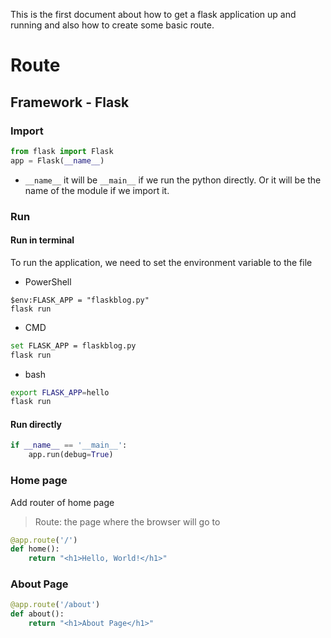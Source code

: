 This is the first document about how to get a flask application up and running and also how to create some basic route.

# Route

## Framework - Flask

### Import

```python
from flask import Flask
app = Flask(__name__)

```

* ```__name__``` it will be ```__main__``` if we run the python directly. Or it will be the name of the module if we import it.



### Run

#### Run in terminal

To run the application, we need to set the environment variable to the file

* PowerShell

```shell
$env:FLASK_APP = "flaskblog.py"
flask run
```

* CMD

```bash
set FLASK_APP = flaskblog.py
flask run
```

* bash

```bash
export FLASK_APP=hello
flask run
```

#### Run directly

```python
if __name__ == '__main__':
	app.run(debug=True)
```



### Home page

Add router of home page

> Route: the page where the browser will go to

```python
@app.route('/')
def home():
    return "<h1>Hello, World!</h1>"
```



### About Page

```python
@app.route('/about')
def about():
    return "<h1>About Page</h1>"
```

